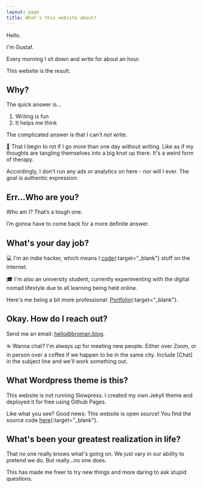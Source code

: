 ```yaml
---
layout: page
title: What's this website about?
---
```


Hello.

I'm Gustaf.

Every morning I sit down and write for about an hour.

This website is the result.

## Why?

The quick answer is...

1. Writing is fun
2. It helps me think

The complicated answer is that I can't _not_ write. 

🧠 That I begin to rot if I go more than one day without writing. Like as if my thoughts are tangling themselves into a big knot up there. It's a weird form of therapy.

Accordingly, I don't run any ads or analytics on here - nor will I ever. The goal is authentic expression.

## Err...Who are you?

Who am I? That’s a tough one.

I’m gonna have to come back for a more definite answer.

## What's your day job?

💻 I'm an indie hacker, which means I [code](https://github.com/gustafbroman){:target="_blank"} stuff on the internet.

🎓 I'm also an university student, currently experimenting with the digital nomad lifestyle due to all learning being held online.

Here's me being a bit more professional: [Portfolio](https://gustafbroman.github.io){:target="_blank"}.

## Okay. How do I reach out?

Send me an email: [hello@broman.blog](mailto:hello@broman.blog).

☕️ Wanna chat? I'm always up for meeting new people. Either over Zoom, or in person over a coffee if we happen to be in the same city. Include [Chat] in the subject line and we'll work something out.

## What Wordpress theme is this?

This website is not running Slowpress. I created my own Jekyll theme and deployed it for free using Github Pages.

Like what you see? Good news: This website is open source! You find the source code [here](https://github.com/gustafbroman/broman.blog){:target="_blank"}.

## What's been your greatest realization in life?

That no one really knows what's going on. We just vary in our ability to pretend we do. But really...no one does.

This has made me freer to try new things and more daring to ask stupid questions.
